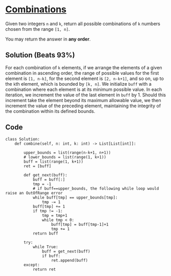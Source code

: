# [Combinations](https://leetcode.com/problems/combinations/)
Given two integers `n` and `k`, return all possible combinations of `k` numbers chosen from the range `[1, n]`.

You may return the answer in **any order**.

## Solution (Beats 93%)
For each combination of `k` elements, if we arrange the elements of a given combination in ascending order, the range of possible values for the first element is `[1, n-k]`, for the second element is `[2, n-k+1]`, and so on, up to the `k`th element, which is bounded by `[k, n]`. We initialize `buff` with a combination where each element is at its minimum possible value. In each iteration, we increment the value of the last element in `buff` by 1. Should this increment take the element beyond its maximum allowable value, we then increment the value of the preceding element, maintaining the integrity of the combination within its defined bounds.

## Code
```
class Solution:
    def combine(self, n: int, k: int) -> List[List[int]]:

        upper_bounds = list(range(n-k+1, n+1))
        # lower_bounds = list(range(1, k+1))
        buff = list(range(1, k+1))
        ret = [buff]

        def get_next(buff):
            buff = buff[:]
            tmp = -1
            # if buff==upper_bounds, the following while loop would raise an OutOfRange error
            while buff[tmp] == upper_bounds[tmp]:
                tmp -= 1
            buff[tmp] += 1
            if tmp != -1:
                tmp = tmp+1
                while tmp < 0:
                    buff[tmp] = buff[tmp-1]+1
                    tmp += 1
            return buff
        
        try:
            while True:
                buff = get_next(buff)
                if buff:
                    ret.append(buff)
        except:
            return ret
```